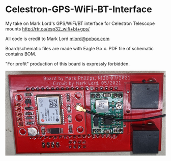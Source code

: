# Celestron-GPS-WiFi-BT-Interface
My take on Mark Lord's GPS/WiFi/BT interface for Celestron Telescope mounts http://rtr.ca/esp32_wifi+bt+gps/

All code is credit to Mark Lord mlord@pobox.com

Board/schematic files are made with Eagle 9.x.x. PDF file of schematic contains BOM.

"For profit" production of this board is expressly forbidden.

![finished board](https://github.com/g7ltt/Celestron-GPS-WiFi-BT-Interface/blob/main/Finished_WiFi_GPS_BT.png)
